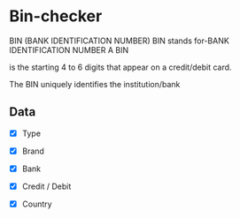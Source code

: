 # Bin-checker
BIN (BANK IDENTIFICATION NUMBER)
BIN stands for-BANK IDENTIFICATION NUMBER A BIN

is the starting 4 to 6 digits that appear on a credit/debit card. 

The BIN  uniquely identifies the institution/bank 

## Data
- [x] Type
- [x] Brand
- [x] Bank
- [x] Credit / Debit
- [x] Country






